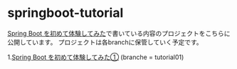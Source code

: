 # springboot-tutorial

[Spring Boot を初めて体験してみた](http://do-m-gatoru.hatenablog.com/)で書いている内容のプロジェクトをこちらに公開しています。
プロジェクトは各branchに保管していく予定です。

1.[Spring Boot を初めて体験してみた①](http://do-m-gatoru.hatenablog.com/entry/2017/07/15/023411) (branche = tutorial01)
